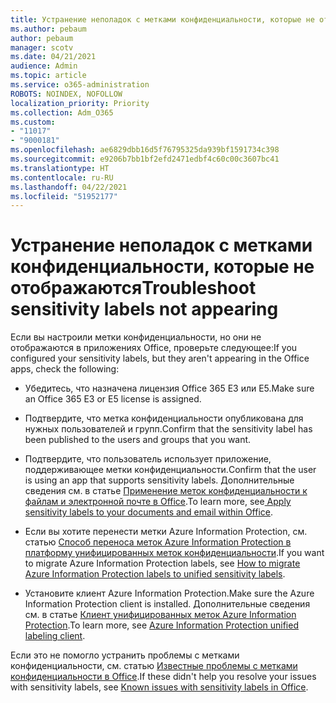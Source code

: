 ```yaml
---
title: Устранение неполадок с метками конфиденциальности, которые не отображаются
ms.author: pebaum
author: pebaum
manager: scotv
ms.date: 04/21/2021
audience: Admin
ms.topic: article
ms.service: o365-administration
ROBOTS: NOINDEX, NOFOLLOW
localization_priority: Priority
ms.collection: Adm_O365
ms.custom:
- "11017"
- "9000181"
ms.openlocfilehash: ae6829dbb16d5f76795325da939bf1591734c398
ms.sourcegitcommit: e9206b7bb1bf2efd2471edbf4c60c00c3607bc41
ms.translationtype: HT
ms.contentlocale: ru-RU
ms.lasthandoff: 04/22/2021
ms.locfileid: "51952177"
---
```

# <a name="troubleshoot-sensitivity-labels-not-appearing"></a><span data-ttu-id="27f18-102">Устранение неполадок с метками конфиденциальности, которые не отображаются</span><span class="sxs-lookup"><span data-stu-id="27f18-102">Troubleshoot sensitivity labels not appearing</span></span>

<span data-ttu-id="27f18-103">Если вы настроили метки конфиденциальности, но они не отображаются в приложениях Office, проверьте следующее:</span><span class="sxs-lookup"><span data-stu-id="27f18-103">If you configured your sensitivity labels, but they aren't appearing in the Office apps, check the following:</span></span>

- <span data-ttu-id="27f18-104">Убедитесь, что назначена лицензия Office 365 E3 или E5.</span><span class="sxs-lookup"><span data-stu-id="27f18-104">Make sure an Office 365 E3 or E5 license is assigned.</span></span>

- <span data-ttu-id="27f18-105">Подтвердите, что метка конфиденциальности опубликована для нужных пользователей и групп.</span><span class="sxs-lookup"><span data-stu-id="27f18-105">Confirm that the sensitivity label has been published to the users and groups that you want.</span></span>

- <span data-ttu-id="27f18-106">Подтвердите, что пользователь использует приложение, поддерживающее метки конфиденциальности.</span><span class="sxs-lookup"><span data-stu-id="27f18-106">Confirm that the user is using an app that supports sensitivity labels.</span></span> <span data-ttu-id="27f18-107">Дополнительные сведения см. в статье [Применение меток конфиденциальности к файлам и электронной почте в Office](https://go.microsoft.com/fwlink/?linkid=2106446).</span><span class="sxs-lookup"><span data-stu-id="27f18-107">To learn more, see[ Apply sensitivity labels to your documents and email within Office](https://go.microsoft.com/fwlink/?linkid=2106446).</span></span>

- <span data-ttu-id="27f18-108">Если вы хотите перенести метки Azure Information Protection, см. статью [Способ переноса меток Azure Information Protection в платформу унифицированных меток конфиденциальности](https://go.microsoft.com/fwlink/?linkid=2106056).</span><span class="sxs-lookup"><span data-stu-id="27f18-108">If you want to migrate Azure Information Protection labels, see [How to migrate Azure Information Protection labels to unified sensitivity labels](https://go.microsoft.com/fwlink/?linkid=2106056).</span></span>

- <span data-ttu-id="27f18-109">Установите клиент Azure Information Protection.</span><span class="sxs-lookup"><span data-stu-id="27f18-109">Make sure the Azure Information Protection client is installed.</span></span> <span data-ttu-id="27f18-110">Дополнительные сведения см. в статье [Клиент унифицированных меток Azure Information Protection](https://go.microsoft.com/fwlink/?linkid=2106374).</span><span class="sxs-lookup"><span data-stu-id="27f18-110">To learn more, see [Azure Information Protection unified labeling client](https://go.microsoft.com/fwlink/?linkid=2106374).</span></span>

<span data-ttu-id="27f18-111">Если это не помогло устранить проблемы с метками конфиденциальности, см. статью [Известные проблемы с метками конфиденциальности в Office](https://go.microsoft.com/fwlink/?linkid=2106447).</span><span class="sxs-lookup"><span data-stu-id="27f18-111">If these didn't help you resolve your issues with sensitivity labels, see [Known issues with sensitivity labels in Office](https://go.microsoft.com/fwlink/?linkid=2106447).</span></span>
